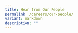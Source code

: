 ```yaml
---
title: Hear from Our People
permalink: /careers/our-people/
variant: markdown
description: ""
---
```

